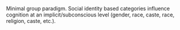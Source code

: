 Minimal group paradigm.
Social identity based categories influence cognition at an implicit/subconscious level (gender, race, caste, race, religion, caste, etc.). 

